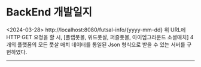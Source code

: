 # BackEnd 개발일지

<2024-03-28>
http://localhost:8080/futsal-info/{yyyy-mm-dd}
위 URL에 HTTP GET 요청을 할 시, [플랩풋볼, 위드풋살, 퍼즐풋볼, 아이엠그라운드 소셜매치] 4개의 플랫폼의 모든 풋살 매치 데이터를 통일된 Json 형식으로 받을 수 있는 서버를 구현하였다.

----------------------------------------------------------------------------
